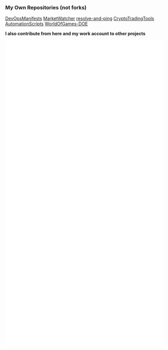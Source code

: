 ### My Own Repositories (not forks)

[DevOpsManifests](https://github.com/justmike1/DevOpsManifests)
[MarketWatcher](https://github.com/justmike1/MarketWatcher)
[resolve-and-ping](https://github.com/justmike1/resolve-and-ping)
[CryptoTradingTools](https://github.com/justmike1/CryptoTradingTools)
[AutomationScripts](https://github.com/justmike1/AutomationScripts)
[WorldOfGames-DOE](https://github.com/justmike1/WorldOfGames-DOE)

**I also contribute from here and my work account to other projects**

<!--
**justmike1/justmike1** is a ✨ _special_ ✨ repository because its `README.md` (this file) appears on your GitHub profile.

Here are some ideas to get you started:

- 🔭 I’m currently working on ...
- 🌱 I’m currently learning ...
- 👯 I’m looking to collaborate on ...
- 🤔 I’m looking for help with ...
- 💬 Ask me about ...
- 📫 How to reach me: ...
- 😄 Pronouns: ...
- ⚡ Fun fact: ...
-->

![Metrics](/github-metrics.svg)
